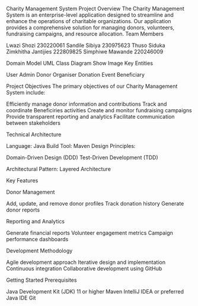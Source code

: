 Charity Management System
Project Overview
The Charity Management System is an enterprise-level application designed to streamline and enhance the operations of charitable organizations. Our application provides a comprehensive solution for managing donors, volunteers, fundraising campaigns, and resource allocation.
Team Members

Lwazi Shozi      230220061
Sandile Sibiya   230975623
Thuso Siduka     
Zimkhitha Jantijies  222809825
Simphiwe Mawande 220246009

Domain Model UML Class Diagram
Show Image
Key Entities

User
Admin
Donor
Organiser
Donation
Event
Beneficiary

Project Objectives
The primary objectives of our Charity Management System include:

Efficiently manage donor information and contributions
Track and coordinate Beneficiries activities
Create and monitor fundraising campaigns
Provide transparent reporting and analytics
Facilitate communication between stakeholders

Technical Architecture

Language: Java
Build Tool: Maven
Design Principles:

Domain-Driven Design (DDD)
Test-Driven Development (TDD)


Architectural Pattern: Layered Architecture

Key Features

Donor Management

Add, update, and remove donor profiles
Track donation history
Generate donor reports

Reporting and Analytics

Generate financial reports
Volunteer engagement metrics
Campaign performance dashboards

Development Methodology

Agile development approach
Iterative design and implementation
Continuous integration
Collaborative development using GitHub

Getting Started
Prerequisites

Java Development Kit (JDK) 11 or higher
Maven
IntelliJ IDEA or preferred Java IDE
Git
